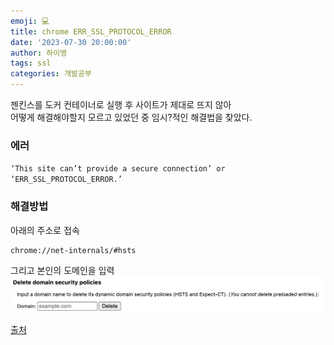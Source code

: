 ```yaml
---
emoji: 💻
title: chrome ERR_SSL_PROTOCOL_ERROR
date: '2023-07-30 20:00:00'
author: 하이영
tags: ssl
categories: 개발공부
---
```


젠킨스를 도커 컨테이너로 실행 후 사이트가 제대로 뜨지 않아  
어떻게 해결해야할지 모르고 있었던 중
임시?적인 해결법을 찾았다.

### 에러

`‘This site can’t provide a secure connection’ or ‘ERR_SSL_PROTOCOL_ERROR.’`

### 해결방법

아래의 주소로 접속

```
chrome://net-internals/#hsts
```

그리고 본인의 도메인을 입력
![입력화면](01.png)

[출처](https://velog.io/@lluna/deploy-chrome)
